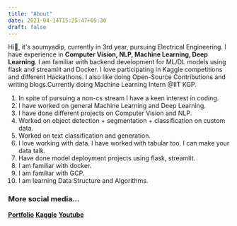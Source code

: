 ```yaml
---
title: "About"
date: 2021-04-14T15:25:47+05:30
draft: false
---
```


Hi👋, it's soumyadip, currently in 3rd year, pursuing Electrical Engineering. I have experience in **Computer Vision, NLP, Machine Learning, Deep Learning**. I am familiar with backend development for ML/DL models using flask and streamlit and Docker. I love participating in Kaggle competitions and different Hackathons. I also like doing Open-Source Contributions and writing blogs.Currently doing Machine Learning Intern @IIT KGP.

1. In spite of pursuing a non-cs stream I have a keen interest in coding.
2. I have worked on general Machine Learning and Deep Learning.
3. I have done different projects on Computer Vision and NLP.
4. Worked on object detection + segmentation + classification on custom data.
5. Worked on text classification and generation.
6. I love working with data. I have worked with tabular too. I can make your data talk.
7. Have done model deployment projects using flask, streamlit.
8. I am familiar with docker.
9. I am familiar with GCP.
10. I am learning Data Structure and Algorithms.


### More social media...
[**Portfolio**](https://soumya997.github.io/vcv/)
[**Kaggle**](http://kaggle.com/soumya9977/)
[**Youtube**](https://www.youtube.com/channel/UCej1NaGtqV5vBFYtMgZAGdg)


